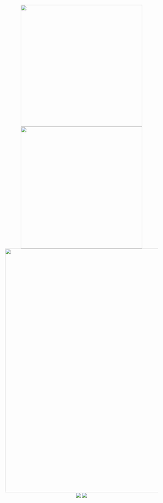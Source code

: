 <!-- https://github.com/DenverCoder1/readme-typing-svg -->

<p align="center">
<!-- https://github.com/anuraghazra/github-readme-stats -->
<img align="center" width="400" src="https://github-readme-stats.vercel.app/api?username=Marythore&theme=transparent&include_all_commits=true&show_icons=true&hide_border=true" />
<!-- https://github.com/DenverCoder1/github-readme-streak-stats -->
<img align="center" width="400" src="https://streak-stats.demolab.com?user=Marythore&theme=transparent&date_format=%5BY.%5Dn.j&hide_border=true" />
<br/>
<!-- https://github.com/Ashutosh00710/github-readme-activity-graph -->
<img width="800" src="https://github-readme-activity-graph.vercel.app/graph?username=Marythore&theme=tokyo-night&hide_border=true&area=true">
<br/>
<!-- https://github.com/anuraghazra/github-readme-stats -->
<img align="center" src="https://github-readme-stats.vercel.app/api/wakatime?username=Marythore&theme=transparent&hide_border=true&layout=compact&langs_count=22" />
<!-- https://github.com/anuraghazra/github-readme-stats -->
<img align="center" src="https://github-readme-stats.vercel.app/api/top-langs/?username=Marythore&theme=transparent&hide_border=true&layout=donut-vertical&langs_count=6" />
<br/>
<!-- https://github.com/tandpfun/skill-icons -->
<img align="https://capsule-render.vercel.app/api?type=waving&height=300&color=8A2BE2&text=Marythore&section=footer&reversal=true&textBg=false&animation=fadeIn" />
</p>

<!-- https://github.com/badges/shields -->
<p align="center">
<a href="https://capsule-render.vercel.app/api?type=waving&height=300&color=FF00FF&text=Marythore&section=footer&reversal=false&textBg=false&animation=fadeIn" /></a>
</p>

